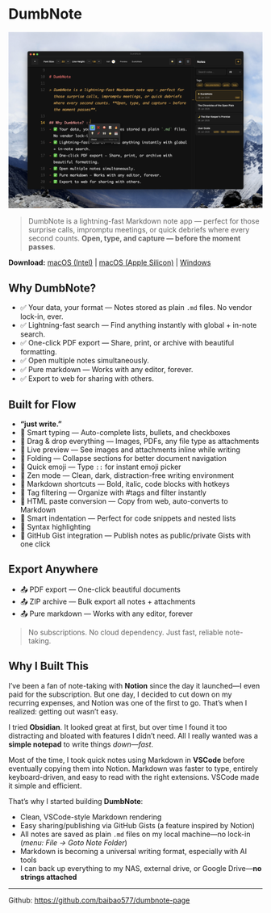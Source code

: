 # DumbNote

![Dumbnote Screenshot](attachments/dumbnote_screenshot.png)

> DumbNote is a lightning-fast Markdown note app — perfect for those surprise calls, impromptu meetings, or quick debriefs where every second counts. **Open, type, and capture — before the moment passes**.

**Download:**
[macOS (Intel)](https://github.com/baibao577/dumbnote-page/releases/download/v1.0.0/DumbNote-1.0.0.dmg) |
[macOS (Apple Silicon)](https://github.com/baibao577/dumbnote-page/releases/download/v1.0.0/DumbNote-1.0.0.dmg) |
[Windows](https://github.com/baibao577/dumbnote-page/releases/download/v1.0.0/DumbNote.Setup.1.0.0.exe)

## Why DumbNote?

- ✅ Your data, your format — Notes stored as plain `.md` files. No vendor lock-in, ever.
- ✅ Lightning-fast search — Find anything instantly with global + in-note search.
- ✅ One-click PDF export — Share, print, or archive with beautiful formatting.
- ✅ Open multiple notes simultaneously.
- ✅ Pure markdown — Works with any editor, forever.
- ✅ Export to web for sharing with others.

## Built for Flow

- **“just write.”**
- 🎯 Smart typing — Auto-complete lists, bullets, and checkboxes
- 🎯 Drag & drop everything — Images, PDFs, any file type as attachments
- 🎯 Live preview — See images and attachments inline while writing
- 🎯 Folding — Collapse sections for better document navigation
- 🎯 Quick emoji — Type `::` for instant emoji picker
- 🎯 Zen mode — Clean, dark, distraction-free writing environment
- 🎯 Markdown shortcuts — Bold, italic, code blocks with hotkeys
- 🎯 Tag filtering — Organize with #tags and filter instantly
- 🎯 HTML paste conversion — Copy from web, auto-converts to Markdown
- 🎯 Smart indentation — Perfect for code snippets and nested lists
- 🎯 Syntax highlighting
- 🚀 GitHub Gist integration — Publish notes as public/private Gists with one click

## Export Anywhere

- 📤 PDF export — One-click beautiful documents
- 📤 ZIP archive — Bulk export all notes + attachments
- 📤 Pure markdown — Works with any editor, forever

> No subscriptions. No cloud dependency. Just fast, reliable note-taking.

## Why I Built This

I’ve been a fan of note-taking with **Notion** since the day it launched—I even paid for the subscription. But one day, I decided to cut down on my recurring expenses, and Notion was one of the first to go. That’s when I realized: getting out wasn’t easy.

I tried **Obsidian**. It looked great at first, but over time I found it too distracting and bloated with features I didn’t need. All I really wanted was a **simple notepad** to write things _down—fast_.

Most of the time, I took quick notes using Markdown in **VSCode** before eventually copying them into Notion. Markdown was faster to type, entirely keyboard-driven, and easy to read with the right extensions. VSCode made it simple and efficient.

That’s why I started building **DumbNote**:

- Clean, VSCode-style Markdown rendering
- Easy sharing/publishing via GitHub Gists (a feature inspired by Notion)
- All notes are saved as plain `.md` files on my local machine—no lock-in (_menu: File -> Goto Note Folder_)
- Markdown is becoming a universal writing format, especially with AI tools
- I can back up everything to my NAS, external drive, or Google Drive—**no strings attached**

---

Github: https://github.com/baibao577/dumbnote-page
